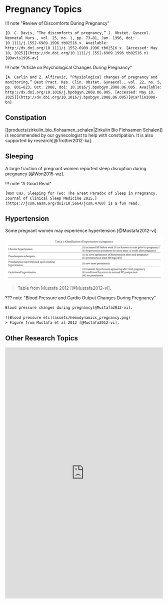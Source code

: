# Pregnancy Topics


!!! note "Review of Discomforts During Pregnancy"

    [D. C. Davis, “The discomforts of pregnancy,” J. Obstet. Gynecol. Neonatal Nurs., vol. 25, no. 1, pp. 73–81, Jan. 1996, doi: 10.1111/j.1552-6909.1996.tb02516.x. Available: http://dx.doi.org/10.1111/j.1552-6909.1996.tb02516.x. [Accessed: May 10, 2025]](http://dx.doi.org/10.1111/j.1552-6909.1996.tb02516.x)[@Davis1996-av]

!!! note "Article on Psychological Changes During Pregnancy"

    [A. Carlin and Z. Alfirevic, “Physiological changes of pregnancy and monitoring,” Best Pract. Res. Clin. Obstet. Gynaecol., vol. 22, no. 5, pp. 801–823, Oct. 2008, doi: 10.1016/j.bpobgyn.2008.06.005. Available: http://dx.doi.org/10.1016/j.bpobgyn.2008.06.005. [Accessed: May 10, 2025]](http://dx.doi.org/10.1016/j.bpobgyn.2008.06.005)[@Carlin2008-bn]


## Constipation

[[products/zirkulin_bio_flohsamen_schalen|Zirkulin Bio Flohsamen Schalen]] is recommended by our gynecologist to help with constipation. It is also supported by research[@Trottier2012-ka].

## Sleeping

A large fraction of pregnant women reported sleep disruption during pregnancy [@Won2015-wz].

!!! note "A Good Read"

    [Won CHJ. Sleeping for Two: The Great Paradox of Sleep in Pregnancy. Journal of Clinical Sleep Medicine 2015.](https://jcsm.aasm.org/doi/10.5664/jcsm.4760) is a fun read.

## Hypertension

Some pregnant women may experience hypertension [@Mustafa2012-vi].

![Hypertension](assets/hypertension_during_pregnancy.png)
> Table from Mustafa 2012 [@Mustafa2012-vi].

??? note "Blood Pressure and Cardio Output Changes During Pregnancy"

    Blood pressure changes during pregnancy[@Mustafa2012-vi].

    ![Blood pressure etc](assets/hemodynamics_pregnancy.png)
    > Figure from Mustafa et al 2012 [@Mustafa2012-vi].

## Other Research Topics


<iframe src="https://app.litmaps.com/shared/86bcd3b8-7367-4935-8473-64593f3f859a"  frameborder="0" style="overflow:hidden;height:800px;width:100%" height="800px" width="100%" title="Research Papers about Pregnancy"></iframe>
